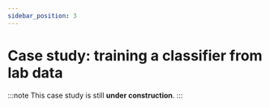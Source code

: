 ```yaml
---
sidebar_position: 3
---
```


# Case study: training a classifier from lab data

:::note
This case study is still **under construction**.
:::